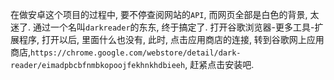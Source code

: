 在做安卓这个项目的过程中, 要不停查阅网站的`API`, 而网页全部是白色的背景, 太迷了. 通过一个名叫`darkreader`的东东, 终于搞定了.
打开谷歌浏览器-更多工具-扩展程序, 打开以后, 里面什么也没有, 此时, 点击应用商店的连接, 转到谷歌网上应用商店,`https://chrome.google.com/webstore/detail/dark-reader/eimadpbcbfnmbkopoojfekhnkhdbieeh`,
赶紧点击安装吧. 


